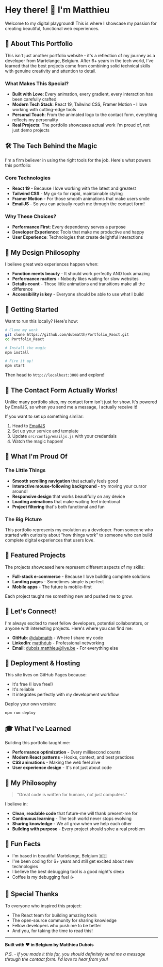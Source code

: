 # Hey there! 👋 I'm Matthieu

Welcome to my digital playground! This is where I showcase my passion for creating beautiful, functional web experiences.

## 🚀 About This Portfolio

This isn't just another portfolio website - it's a reflection of my journey as a developer from Martelange, Belgium. After 6+ years in the tech world, I've learned that the best projects come from combining solid technical skills with genuine creativity and attention to detail.

### What Makes This Special?

- **Built with Love**: Every animation, every gradient, every interaction has been carefully crafted
- **Modern Tech Stack**: React 19, Tailwind CSS, Framer Motion - I love working with cutting-edge tools
- **Personal Touch**: From the animated logo to the contact form, everything reflects my personality
- **Real Projects**: The portfolio showcases actual work I'm proud of, not just demo projects

## 🛠️ The Tech Behind the Magic

I'm a firm believer in using the right tools for the job. Here's what powers this portfolio:

### Core Technologies

- **React 19** - Because I love working with the latest and greatest
- **Tailwind CSS** - My go-to for rapid, maintainable styling
- **Framer Motion** - For those smooth animations that make users smile
- **EmailJS** - So you can actually reach me through the contact form!

### Why These Choices?

- **Performance First**: Every dependency serves a purpose
- **Developer Experience**: Tools that make me productive and happy
- **User Experience**: Technologies that create delightful interactions

## 🎨 My Design Philosophy

I believe great web experiences happen when:

- **Function meets beauty** - It should work perfectly AND look amazing
- **Performance matters** - Nobody likes waiting for slow websites
- **Details count** - Those little animations and transitions make all the difference
- **Accessibility is key** - Everyone should be able to use what I build

## 🚀 Getting Started

Want to run this locally? Here's how:

```bash
# Clone my work
git clone https://github.com/dubmatth/Portfolio_React.git
cd Portfolio_React

# Install the magic
npm install

# Fire it up!
npm start
```

Then head to `http://localhost:3000` and explore!

## 💌 The Contact Form Actually Works!

Unlike many portfolio sites, my contact form isn't just for show. It's powered by EmailJS, so when you send me a message, I actually receive it!

If you want to set up something similar:

1. Head to [EmailJS](https://www.emailjs.com/)
2. Set up your service and template
3. Update `src/config/emailjs.js` with your credentials
4. Watch the magic happen!

## 🎯 What I'm Proud Of

### The Little Things

- **Smooth scrolling navigation** that actually feels good
- **Interactive mouse-following background** - try moving your cursor around!
- **Responsive design** that works beautifully on any device
- **Loading animations** that make waiting feel intentional
- **Project filtering** that's both functional and fun

### The Big Picture

This portfolio represents my evolution as a developer. From someone who started with curiosity about "how things work" to someone who can build complete digital experiences that users love.

## 🌟 Featured Projects

The projects showcased here represent different aspects of my skills:

- **Full-stack e-commerce** - Because I love building complete solutions
- **Landing pages** - Sometimes simple is perfect
- **Mobile apps** - The future is mobile-first

Each project taught me something new and pushed me to grow.

## 🤝 Let's Connect!

I'm always excited to meet fellow developers, potential collaborators, or anyone with interesting projects. Here's where you can find me:

- **GitHub**: [@dubmatth](https://github.com/dubmatth) - Where I share my code
- **LinkedIn**: [matthdub](https://www.linkedin.com/in/matthdub) - Professional networking
- **Email**: dubois.matthieu@live.be - For everything else

## 🚀 Deployment & Hosting

This site lives on GitHub Pages because:

- It's free (I love free!)
- It's reliable
- It integrates perfectly with my development workflow

Deploy your own version:

```bash
npm run deploy
```

## 🎓 What I've Learned

Building this portfolio taught me:

- **Performance optimization** - Every millisecond counts
- **Modern React patterns** - Hooks, context, and best practices
- **CSS animations** - Making the web feel alive
- **User experience design** - It's not just about code

## 💭 My Philosophy

> "Great code is written for humans, not just computers."

I believe in:

- **Clean, readable code** that future-me will thank present-me for
- **Continuous learning** - The tech world never stops evolving
- **Sharing knowledge** - We all grow when we help each other
- **Building with purpose** - Every project should solve a real problem

## 🎉 Fun Facts

- I'm based in beautiful Martelange, Belgium 🇧🇪
- I've been coding for 6+ years and still get excited about new technologies
- I believe the best debugging tool is a good night's sleep
- Coffee is my debugging fuel ☕

## 🙏 Special Thanks

To everyone who inspired this project:

- The React team for building amazing tools
- The open-source community for sharing knowledge
- Fellow developers who push me to be better
- And you, for taking the time to read this!

---

**Built with ❤️ in Belgium by Matthieu Dubois**

_P.S. - If you made it this far, you should definitely send me a message through the contact form. I'd love to hear from you!_
